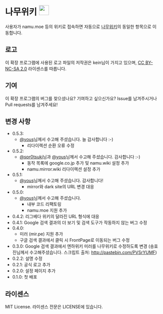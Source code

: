 # 나무위키 <img src="https://raw.github.com/youngminz/namuwiki/master/src/logo.png" width="32">
사용자가 namu.moe 등의 위키로 접속하면 자동으로 [나무위키](https://namu.wiki/)의 동일한 항목으로 이동합니다.

## 로고
이 확장 프로그램에 사용된 로고 파일의 저작권은 kein님이 가지고 있으며, [CC BY-NC-SA 2.0](https://creativecommons.org/licenses/by-nc-sa/2.0/deed.ko) 라이센스를 따릅니다.

## 기여
이 확장 프로그램의 버그를 찾으셨나요? 기여하고 싶으신가요? Issue를 남겨주시거나 Pull requests를 남겨주세요!

## 변경 사항
* 0.5.3:
  - [@yous](https://github.com/yous)님께서 수고해 주셨습니다. 늘 감사합니다 :-)
    * 리다이렉션 순환 오류 수정
* 0.5.2:
  - [@spr0tsuki](https://github.com/spr0tsuki)님과 [@yous](https://github.com/yous)님께서 수고해 주셨습니다. 감사합니다 :-)
    * 동작 목록에 google.co.jp 추가 및 namu.wiki 설정 추가
    * namu.mirror.wiki 리다이렉션 설정 추가
* 0.5.1:
  - [@yous](https://github.com/yous)님께서 수고해 주셨습니다. 감사합니다!
    * mirror와 dark site의 URL 변경 대응
* 0.5.0: 
  - [@yous](https://github.com/yous)님께서 수고해 주셨습니다. 
    * 내부 코드 리팩토링
    * namu.moe 지원 추가
* 0.4.2: 리그베다 위키의 달라진 URL 형식에 대응
* 0.4.1: Google 검색 결과의 더 보기 및 검색 도구가 작동하지 않는 버그 수정
* 0.4.0:
  - 미러 (mir.pe) 지원 추가
  - 구글 검색 결과에서 클릭 시 FrontPage로 이동되는 버그 수정
* 0.3.0: Google 검색 결과에서 엔하위키 미러를 나무위키로 수정하도록 변경 (송효진님께서 수고해주셨습니다. 스크립트 출처:
http://pastebin.com/PVSrYUMF)
* 0.2.2: 설명 수정
* 0.2.1: 공식 로고 추가
* 0.2.0: 설정 페이지 추가
* 0.1.0: 첫 배포

## 라이센스
MIT License. 라이센스 전문은 LICENSE에 있습니다.
